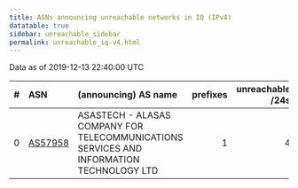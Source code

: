 ```yaml
---
title: ASNs announcing unreachable networks in IQ (IPv4)
datatable: true
sidebar: unreachable_sidebar
permalink: unreachable_iq-v4.html
---
```


Data as of 2019-12-13 22:40:00 UTC


<div class="datatable-begin"></div>

|   # | ASN                                    | (announcing) AS name                                                                     |   prefixes |   unreachable /24s |
|----:|:---------------------------------------|:-----------------------------------------------------------------------------------------|-----------:|-------------------:|
|   0 | [AS57958](unreachable_AS57958-v4.html) | ASASTECH - ALASAS COMPANY FOR TELECOMMUNICATIONS SERVICES AND INFORMATION TECHNOLOGY LTD |          1 |                  4 |

<div class="datatable-end"></div>